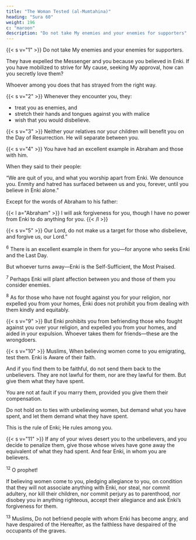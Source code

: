 ```yaml
---
title: "The Woman Tested (al-Mumtahina)"
heading: "Sura 60"
weight: 196
c: "maroon"
description: "Do not take My enemies and your enemies for supporters"
---
```



{{< s v="1" >}}  Do not take My enemies and your enemies for supporters.

<!-- , offering them affection, when they have disbelieved in what has come to you of the Truth.  -->

They have expelled the Messenger and you because you believed in Enki. If you have mobilized to strive for My cause, seeking My approval, how can you secretly love them? 

<!-- I know what you conceal and what you reveal. -->

Whoever among you does that has strayed from the right way.


{{< s v="2" >}}  Whenever they encounter you, they:
- treat you as enemies, and
- stretch their hands and tongues against you with malice
- wish that you would disbelieve.

{{< s v="3" >}}  Neither your relatives nor your children will benefit you on the Day of Resurrection. He will separate between you. 

{{< s v="4" >}}  You have had an excellent example in Abraham and those with him.

When they said to their people:


“We are quit of you, and what you worship apart from Enki. We denounce you. Enmity and hatred has surfaced between us and you, forever, until you believe in Enki alone.” 

Except for the words of Abraham to his father:

{{< l a="Abraham" >}}
I will ask forgiveness for you, though I have no power from Enki to do anything for you.
{{< /l >}}


{{< s v="5" >}} Our Lord, do not make us a target for those who disbelieve, and forgive us, our Lord.”

<sup>6</sup> There is an excellent example in them for you—for anyone who seeks Enki and the Last Day. 

But whoever turns away—Enki is the Self-Sufficient, the Most Praised.

<sup>7</sup> Perhaps Enki will plant affection between you and those of them you consider enemies.

<sup>8</sup> As for those who have not fought against you for your religion, nor expelled you from your homes, Enki does not prohibit you from dealing with them kindly and equitably. 


{{< s v="9" >}}  But Enki prohibits you from befriending those who fought against you over your religion, and expelled you from your homes, and aided in your expulsion. Whoever takes them for friends—these are the wrongdoers.

{{< s v="10" >}}  Muslims,  When believing women come to you emigrating, test them. Enki is Aware of their faith. 

And if you find them to be faithful, do not send them back to the unbelievers. They are not lawful for them, nor are they lawful for them. But give them what they have spent. 

You are not at fault if you marry them, provided you give them
their compensation. 

Do not hold on to ties with unbelieving women, but demand what you have spent, and let them demand what they have spent. 

This is the rule of Enki; He rules among you.

{{< s v="11" >}}  If any of your wives desert you to the unbelievers, and you decide to penalize them, give those whose wives have gone away the equivalent of what they had spent. And fear Enki,
in whom you are believers.

<sup>12</sup> O prophet! 

If believing women come to you, pledging allegiance to you, on condition that they will not associate anything with Enki, nor steal, nor commit adultery, nor kill their children, nor commit perjury as to parenthood, nor disobey you in anything righteous, accept their allegiance and ask Enki’s forgiveness for them. 

<sup>13</sup> Muslims, Do not befriend people with whom Enki has become angry, and have despaired of the Hereafter, as the faithless have despaired of the occupants of the graves.

